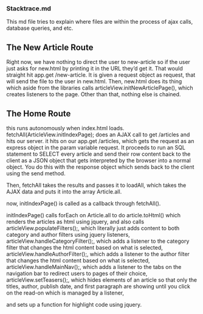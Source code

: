 ### Stacktrace.md
This md file tries to explain where files are within the process of ajax calls, database queries, and etc.

## The New Article Route
Right now, we have nothing to direct the user to new-article so if the user just asks for new.html by printing it in the URL they’d get it. That would straight hit app.get /new-article. It is given a request object as request, that will send the file to the user in new.html. Then, new.html does its thing which aside from the libraries calls articleView.initNewArticlePage(), which creates listeners to the page. Other than that, nothing else is chained. 

## The Home Route

this runs autonomously when index.html loads. 
fetchAll(ArticleView.initIndexPage); 
does an AJAX call to get /articles and hits our server.
it hits on our app.get /articles, which gets the request as an express object in the param variable request. It proceeds to run an SQL statement to SELECT every article and send their row content back to the client as a JSON object that gets interpreted by the browser into a normal object. You do this with the response object which sends back to the client using the send method.

Then, fetchAll takes the results and passes it to loadAll, which takes the AJAX data and puts it into the array Article.all.

now, initIndexPage() is called as a callback through fetchAll().

initIndexPage() calls
	forEach on Article.all to do article.toHtml() which renders the articles as html using jquery,
and also calls
  articleView.populateFilters();, which literally just adds content to both category and author filters using jquery listeners,
  articleView.handleCategoryFilter();, which adds a listener to the category filter that changes the html content based on what is selected,
  articleView.handleAuthorFilter();, which adds a listener to the author filter that changes the html content based on what is selected,
  articleView.handleMainNav();, which adds a listener to the tabs on the navigation bar to redirect users to pages of their choice,
  articleView.setTeasers();, which hides elements of an article so that only the titles, author, publish date, and first paragraph are showing until you click on the read-on which is managed by a listener, 

and sets up a function for highlight code using jquery.